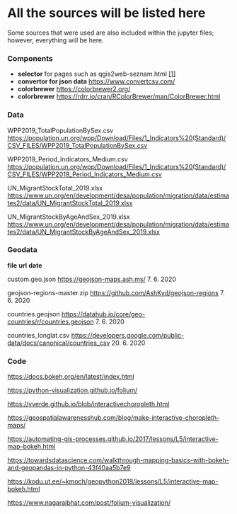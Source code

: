# All the sources will be listed here

Some sources that were used are also included within the jupyter files; however, everything will be here.

### Components

- **selector** for pages such as qgis2web-seznam.html  <a href="https://www.codeofaninja.com/2012/01/jquery-redirect-onclick.html">[1]</a>
- **convertor for json data** https://www.convertcsv.com/
- **colorbrewer** https://colorbrewer2.org/
- **colorbrewer** https://rdrr.io/cran/RColorBrewer/man/ColorBrewer.html


### Data

WPP2019_TotalPopulationBySex.csv
https://population.un.org/wpp/Download/Files/1_Indicators%20(Standard)/CSV_FILES/WPP2019_TotalPopulationBySex.csv

WPP2019_Period_Indicators_Medium.csv
https://population.un.org/wpp/Download/Files/1_Indicators%20(Standard)/CSV_FILES/WPP2019_Period_Indicators_Medium.csv

UN_MigrantStockTotal_2019.xlsx
https://www.un.org/en/development/desa/population/migration/data/estimates2/data/UN_MigrantStockTotal_2019.xlsx

UN_MigrantStockByAgeAndSex_2019.xlsx
https://www.un.org/en/development/desa/population/migration/data/estimates2/data/UN_MigrantStockByAgeAndSex_2019.xlsx

### Geodata
**file**
**url**
**date**

custom.geo.json
https://geojson-maps.ash.ms/
7. 6. 2020

geojson-regions-master.zip
https://github.com/AshKyd/geojson-regions
7. 6. 2020

countries.geojson
https://datahub.io/core/geo-countries/r/countries.geojson
7. 6. 2020

countries_longlat.csv
https://developers.google.com/public-data/docs/canonical/countries_csv
20. 6. 2020

### Code
https://docs.bokeh.org/en/latest/index.html

https://python-visualization.github.io/folium/

https://vverde.github.io/blob/interactivechoropleth.html

https://geospatialawarenesshub.com/blog/make-interactive-choropleth-maps/

https://automating-gis-processes.github.io/2017/lessons/L5/interactive-map-bokeh.html

https://towardsdatascience.com/walkthrough-mapping-basics-with-bokeh-and-geopandas-in-python-43f40aa5b7e9

https://kodu.ut.ee/~kmoch/geopython2018/lessons/L5/interactive-map-bokeh.html

https://www.nagarajbhat.com/post/folium-visualization/
